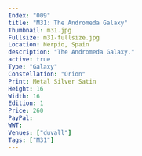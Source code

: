 ```yaml
---
Index: "009"
title: "M31: The Andromeda Galaxy"
Thumbnail: m31.jpg
Fullsize: m31-fullsize.jpg
Location: Nerpio, Spain
description: "The Andromeda Galaxy."
active: true 
Type: "Galaxy"
Constellation: "Orion"
Print: Metal Silver Satin
Height: 16
Width: 16
Edition: 1
Price: 260
PayPal: 
WWT: 
Venues: ["duvall"]
Tags: ["M31"]
---
```

